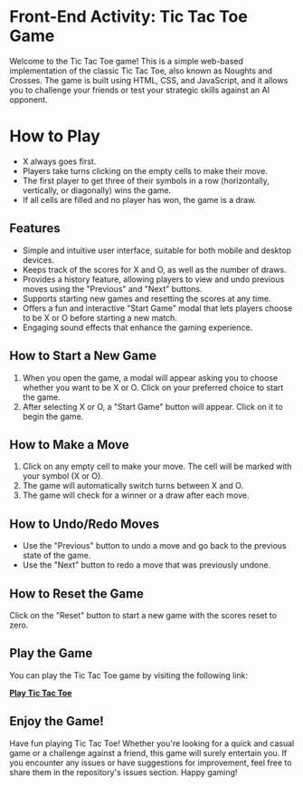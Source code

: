 # Front-End Activity: Tic Tac Toe Game

Welcome to the Tic Tac Toe game! This is a simple web-based implementation of the classic Tic Tac Toe, also known as Noughts and Crosses. The game is built using HTML, CSS, and JavaScript, and it allows you to challenge your friends or test your strategic skills against an AI opponent.

# How to Play

-   X always goes first.
-   Players take turns clicking on the empty cells to make their move.
-   The first player to get three of their symbols in a row (horizontally, vertically, or diagonally) wins the game.
-   If all cells are filled and no player has won, the game is a draw.

## Features
-   Simple and intuitive user interface, suitable for both mobile and desktop devices.
-   Keeps track of the scores for X and O, as well as the number of draws.
-   Provides a history feature, allowing players to view and undo previous moves using the "Previous" and "Next" buttons.
-   Supports starting new games and resetting the scores at any time.
-   Offers a fun and interactive "Start Game" modal that lets players choose to be X or O before starting a new match.
-   Engaging sound effects that enhance the gaming experience.

## How to Start a New Game

1.  When you open the game, a modal will appear asking you to choose whether you want to be X or O. Click on your preferred choice to start the game.
2.  After selecting X or O, a "Start Game" button will appear. Click on it to begin the game.


## How to Make a Move


1.  Click on any empty cell to make your move. The cell will be marked with your symbol (X or O).
2.  The game will automatically switch turns between X and O.
3.  The game will check for a winner or a draw after each move.

## How to Undo/Redo Moves

-   Use the "Previous" button to undo a move and go back to the previous state of the game.
-   Use the "Next" button to redo a move that was previously undone.

## How to Reset the Game

Click on the "Reset" button to start a new game with the scores reset to zero.

## Play the Game

You can play the Tic Tac Toe game by visiting the following link:

[**Play Tic Tac Toe**](https://amieldat.github.io/tic-tac-toe)

## Enjoy the Game!

Have fun playing Tic Tac Toe! Whether you're looking for a quick and casual game or a challenge against a friend, this game will surely entertain you. If you encounter any issues or have suggestions for improvement, feel free to share them in the repository's issues section. Happy gaming!
